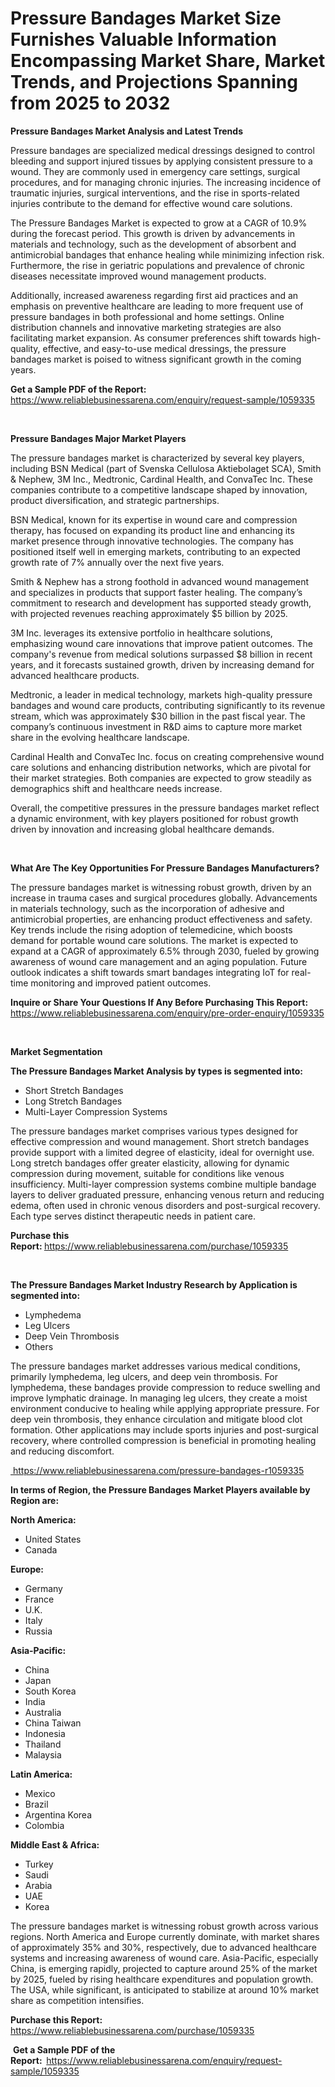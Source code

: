 <p><h1>Pressure Bandages Market Size Furnishes Valuable Information Encompassing Market Share, Market Trends, and Projections Spanning from 2025 to 2032</h1></p><p><strong>Pressure Bandages Market Analysis and Latest Trends</strong></p>
<p><p>Pressure bandages are specialized medical dressings designed to control bleeding and support injured tissues by applying consistent pressure to a wound. They are commonly used in emergency care settings, surgical procedures, and for managing chronic injuries. The increasing incidence of traumatic injuries, surgical interventions, and the rise in sports-related injuries contribute to the demand for effective wound care solutions. </p><p>The Pressure Bandages Market is expected to grow at a CAGR of 10.9% during the forecast period. This growth is driven by advancements in materials and technology, such as the development of absorbent and antimicrobial bandages that enhance healing while minimizing infection risk. Furthermore, the rise in geriatric populations and prevalence of chronic diseases necessitate improved wound management products. </p><p>Additionally, increased awareness regarding first aid practices and an emphasis on preventive healthcare are leading to more frequent use of pressure bandages in both professional and home settings. Online distribution channels and innovative marketing strategies are also facilitating market expansion. As consumer preferences shift towards high-quality, effective, and easy-to-use medical dressings, the pressure bandages market is poised to witness significant growth in the coming years.</p></p>
<p><strong>Get a Sample PDF of the Report:&nbsp;</strong> <a href="https://www.reliablebusinessarena.com/enquiry/request-sample/1059335?utm_campaign=3014&utm_medium=2&utm_source=Github&utm_content=ia&utm_term=14042025&utm_id=pressure-bandages">https://www.reliablebusinessarena.com/enquiry/request-sample/1059335</a></p>
<p>&nbsp;</p>
<p><strong>Pressure Bandages Major Market Players</strong></p>
<p><p>The pressure bandages market is characterized by several key players, including BSN Medical (part of Svenska Cellulosa Aktiebolaget SCA), Smith & Nephew, 3M Inc., Medtronic, Cardinal Health, and ConvaTec Inc. These companies contribute to a competitive landscape shaped by innovation, product diversification, and strategic partnerships.</p><p>BSN Medical, known for its expertise in wound care and compression therapy, has focused on expanding its product line and enhancing its market presence through innovative technologies. The company has positioned itself well in emerging markets, contributing to an expected growth rate of 7% annually over the next five years.</p><p>Smith & Nephew has a strong foothold in advanced wound management and specializes in products that support faster healing. The company’s commitment to research and development has supported steady growth, with projected revenues reaching approximately $5 billion by 2025.</p><p>3M Inc. leverages its extensive portfolio in healthcare solutions, emphasizing wound care innovations that improve patient outcomes. The company's revenue from medical solutions surpassed $8 billion in recent years, and it forecasts sustained growth, driven by increasing demand for advanced healthcare products.</p><p>Medtronic, a leader in medical technology, markets high-quality pressure bandages and wound care products, contributing significantly to its revenue stream, which was approximately $30 billion in the past fiscal year. The company’s continuous investment in R&D aims to capture more market share in the evolving healthcare landscape.</p><p>Cardinal Health and ConvaTec Inc. focus on creating comprehensive wound care solutions and enhancing distribution networks, which are pivotal for their market strategies. Both companies are expected to grow steadily as demographics shift and healthcare needs increase.</p><p>Overall, the competitive pressures in the pressure bandages market reflect a dynamic environment, with key players positioned for robust growth driven by innovation and increasing global healthcare demands.</p></p>
<p>&nbsp;</p>
<p><strong>What Are The Key Opportunities For Pressure Bandages Manufacturers?</strong></p>
<p><p>The pressure bandages market is witnessing robust growth, driven by an increase in trauma cases and surgical procedures globally. Advancements in materials technology, such as the incorporation of adhesive and antimicrobial properties, are enhancing product effectiveness and safety. Key trends include the rising adoption of telemedicine, which boosts demand for portable wound care solutions. The market is expected to expand at a CAGR of approximately 6.5% through 2030, fueled by growing awareness of wound care management and an aging population. Future outlook indicates a shift towards smart bandages integrating IoT for real-time monitoring and improved patient outcomes.</p></p>
<p><strong>Inquire or Share Your Questions If Any Before Purchasing This Report:</strong> <a href="https://www.reliablebusinessarena.com/enquiry/pre-order-enquiry/1059335?utm_campaign=3014&utm_medium=2&utm_source=Github&utm_content=ia&utm_term=14042025&utm_id=pressure-bandages">https://www.reliablebusinessarena.com/enquiry/pre-order-enquiry/1059335</a></p>
<p>&nbsp;</p>
<p><strong>Market Segmentation</strong></p>
<p><strong>The Pressure Bandages Market Analysis by types is segmented into:</strong></p>
<p><ul><li>Short Stretch Bandages</li><li>Long Stretch Bandages</li><li>Multi-Layer Compression Systems</li></ul></p>
<p><p>The pressure bandages market comprises various types designed for effective compression and wound management. Short stretch bandages provide support with a limited degree of elasticity, ideal for overnight use. Long stretch bandages offer greater elasticity, allowing for dynamic compression during movement, suitable for conditions like venous insufficiency. Multi-layer compression systems combine multiple bandage layers to deliver graduated pressure, enhancing venous return and reducing edema, often used in chronic venous disorders and post-surgical recovery. Each type serves distinct therapeutic needs in patient care.</p></p>
<p><strong>Purchase this Report:&nbsp;</strong><a href="https://www.reliablebusinessarena.com/purchase/1059335?utm_campaign=3014&utm_medium=2&utm_source=Github&utm_content=ia&utm_term=14042025&utm_id=pressure-bandages">https://www.reliablebusinessarena.com/purchase/1059335</a></p>
<p>&nbsp;</p>
<p><strong>The Pressure Bandages Market Industry Research by Application is segmented into:</strong></p>
<p><ul><li>Lymphedema</li><li>Leg Ulcers</li><li>Deep Vein Thrombosis</li><li>Others</li></ul></p>
<p><p>The pressure bandages market addresses various medical conditions, primarily lymphedema, leg ulcers, and deep vein thrombosis. For lymphedema, these bandages provide compression to reduce swelling and improve lymphatic drainage. In managing leg ulcers, they create a moist environment conducive to healing while applying appropriate pressure. For deep vein thrombosis, they enhance circulation and mitigate blood clot formation. Other applications may include sports injuries and post-surgical recovery, where controlled compression is beneficial in promoting healing and reducing discomfort.</p></p>
<p><a href="https://www.reliablebusinessarena.com/pressure-bandages-r1059335?utm_campaign=3014&utm_medium=2&utm_source=Github&utm_content=ia&utm_term=14042025&utm_id=pressure-bandages">&nbsp;https://www.reliablebusinessarena.com/pressure-bandages-r1059335</a></p>
<p><strong>In terms of Region, the Pressure Bandages Market Players available by Region are:</strong></p>
<p>
    <p> <strong> North America: </strong>
        <ul>
            <li>United States</li>
            <li>Canada</li>
        </ul>
        </p> 
    <p> <strong> Europe: </strong>
        <ul>
            <li>Germany</li>
            <li>France</li>
            <li>U.K.</li>
            <li>Italy</li>
            <li>Russia</li>
        </ul>
        </p> 
    <p> <strong> Asia-Pacific: </strong>
        <ul>
            <li>China</li>
            <li>Japan</li>
            <li>South Korea</li>
            <li>India</li>
            <li>Australia</li>
            <li>China Taiwan</li>
            <li>Indonesia</li>
            <li>Thailand</li>
            <li>Malaysia</li>
        </ul>
        </p> 
    <p> <strong> Latin America: </strong>
        <ul>
            <li>Mexico</li>
            <li>Brazil</li>
            <li>Argentina Korea</li>
            <li>Colombia</li>
        </ul>
        </p> 
    <p> <strong> Middle East & Africa: </strong>
        <ul>
            <li>Turkey</li>
            <li>Saudi</li>
            <li>Arabia</li>
            <li>UAE</li>
            <li>Korea</li>
        </ul>
    </p>
    </p>
<p><p>The pressure bandages market is witnessing robust growth across various regions. North America and Europe currently dominate, with market shares of approximately 35% and 30%, respectively, due to advanced healthcare systems and increasing awareness of wound care. Asia-Pacific, especially China, is emerging rapidly, projected to capture around 25% of the market by 2025, fueled by rising healthcare expenditures and population growth. The USA, while significant, is anticipated to stabilize at around 10% market share as competition intensifies.</p></p>
<p><strong>Purchase this Report: </strong><a href="https://www.reliablebusinessarena.com/purchase/1059335?utm_campaign=3014&utm_medium=2&utm_source=Github&utm_content=ia&utm_term=14042025&utm_id=pressure-bandages">https://www.reliablebusinessarena.com/purchase/1059335</a></p>
<p>&nbsp;<strong>Get a Sample PDF of the Report:&nbsp;&nbsp;</strong><a href="https://www.reliablebusinessarena.com/enquiry/request-sample/1059335?utm_campaign=3014&utm_medium=2&utm_source=Github&utm_content=ia&utm_term=14042025&utm_id=pressure-bandages">https://www.reliablebusinessarena.com/enquiry/request-sample/1059335</a></p>
<p><strong></strong></p>
<p><p></p><p></p><p></p></p>